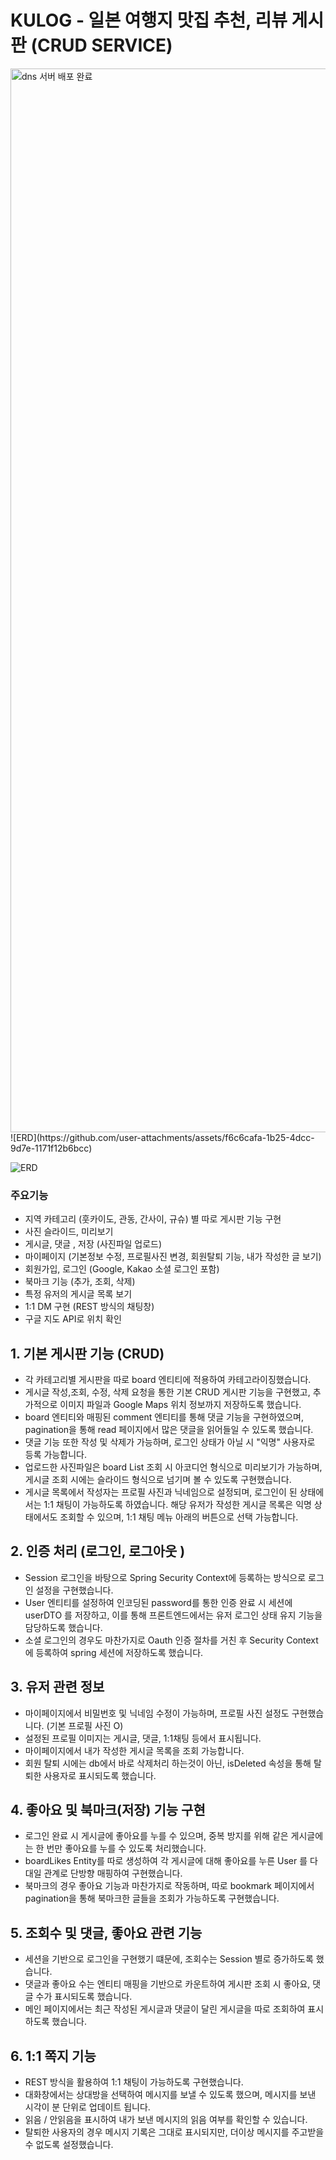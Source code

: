 


# KULOG - 일본 여행지 맛집 추천, 리뷰 게시판 (CRUD SERVICE) #



<img width="1702" alt="dns 서버 배포 완료" src="https://github.com/user-attachments/assets/3ea5ee62-f9c9-43c6-a9d0-1df1dfa9830f" />
![ERD](https://github.com/user-attachments/assets/f6c6cafa-1b25-4dcc-9d7e-1171f12b6bcc)


![ERD](https://github.com/user-attachments/assets/89c47696-811d-47b5-9180-8bc59d89a37e)


### 주요기능 ###
- 지역 카테고리 (훗카이도, 관동, 간사이, 규슈) 별 따로 게시판 기능 구현
- 사진 슬라이드, 미리보기 
- 게시글, 댓글 , 저장 (사진파일 업로드)
- 마이페이지 (기본정보 수정, 프로필사진 변경, 회원탈퇴 기능, 내가 작성한 글 보기)
- 회원가입, 로그인 (Google, Kakao 소셜 로그인 포함)
- 북마크 기능 (추가, 조회, 삭제)
- 특정 유저의 게시글 목록 보기
- 1:1 DM 구현 (REST 방식의 채팅창)
- 구글 지도 API로 위치 확인



## 1. 기본 게시판 기능 (CRUD) ##
- 각 카테고리별 게시판을 따로 board 엔티티에 적용하여 카테고라이징했습니다. 
- 게시글 작성,조회, 수정, 삭제 요청을 통한 기본 CRUD 게시판 기능을 구현했고, 추가적으로 이미지 파일과 Google Maps 위치 정보까지 저장하도록 했습니다.
- board 엔티티와 매핑된 comment 엔티티를 통해 댓글 기능을 구현하였으며, pagination을 통해 read 페이지에서 많은 댓글을 읽어들일 수 있도록 했습니다.
- 댓글 기능 또한 작성 및 삭제가 가능하며, 로그인 상태가 아닐 시 "익명" 사용자로 등록 가능합니다.
- 업로드한 사진파일은 board List 조회 시 아코디언 형식으로 미리보기가 가능하며, 게시글 조회 시에는 슬라이드 형식으로 넘기며 볼 수 있도록 구현했습니다.
- 게시글 목록에서 작성자는 프로필 사진과 닉네임으로 설정되며, 로그인이 된 상태에서는 1:1 채팅이 가능하도록 하였습니다. 해당 유저가 작성한 게시글 목록은 익명 상태에서도 조회할 수 있으며, 1:1 채팅 메뉴 아래의 버튼으로 선택 가능합니다.


## 2. 인증 처리 (로그인, 로그아웃 ) ##
- Session 로그인을 바탕으로 Spring Security Context에 등록하는 방식으로 로그인 설정을 구현했습니다.
- User 엔티티를 설정하여 인코딩된 password를 통한 인증 완료 시 세션에 userDTO 를 저장하고, 이를 통해 프론트엔드에서는 유저 로그인 상태 유지 기능을 담당하도록 했습니다.
- 소셜 로그인의 경우도 마찬가지로 Oauth 인증 절차를 거친 후 Security Context에 등록하여 spring 세션에 저장하도록 했습니다.

## 3. 유저 관련 정보 ##
- 마이페이지에서 비밀번호 및 닉네임 수정이 가능하며, 프로필 사진 설정도 구현했습니다. (기본 프로필 사진 O)
- 설정된 프로필 이미지는 게시글, 댓글, 1:1채팅 등에서 표시됩니다.
- 마이페이지에서 내가 작성한 게시글 목록을 조회 가능합니다.
- 회원 탈퇴 시에는 db에서 바로 삭제처리 하는것이 아닌, isDeleted 속성을 통해 탈퇴한 사용자로 표시되도록 했습니다.

## 4. 좋아요 및 북마크(저장) 기능 구현 ##
- 로그인 완료 시 게시글에 좋아요를 누를 수 있으며, 중복 방지를 위해 같은 게시글에는 한 번만 좋아요를 누를 수 있도록 처리했습니다. 
- boardLikes Entity를 따로 생성하여 각 게시글에 대해 좋아요를 누른 User 를 다대일 관계로 단방향 매핑하여 구현했습니다.
- 북마크의 경우 좋아요 기능과 마찬가지로 작동하며, 따로 bookmark 페이지에서 pagination을 통해 북마크한 글들을 조회가 가능하도록 구현했습니다. 

## 5. 조회수 및 댓글, 좋아요 관련 기능 ##
- 세션을 기반으로 로그인을 구현했기 떄문에, 조회수는 Session 별로 증가하도록 했습니다. 
- 댓글과 좋아요 수는 엔티티 매핑을 기반으로 카운트하여 게시판 조회 시 좋아요, 댓글 수가 표시되도록 했습니다.
- 메인 페이지에서는 최근 작성된 게시글과 댓글이 달린 게시글을 따로 조회하여 표시하도록 했습니다.

## 6. 1:1 쪽지 기능 ##
- REST 방식을 활용하여 1:1 채팅이 가능하도록 구현했습니다. 
- 대화창에서는 상대방을 선택하여 메시지를 보낼 수 있도록 했으며, 메시지를 보낸 시각이 분 단위로 업데이트 됩니다.
- 읽음 / 안읽음을 표시하여 내가 보낸 메시지의 읽음 여부를 확인할 수 있습니다.
- 탈퇴한 사용자의 경우 메시지 기록은 그대로 표시되지만, 더이상 메시지를 주고받을 수 없도록 설정했습니다.







